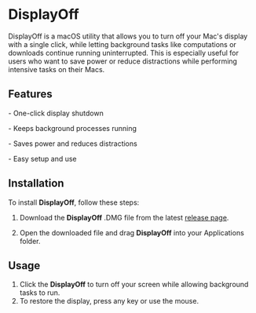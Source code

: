 # DisplayOff
DisplayOff is a macOS utility that allows you to turn off your Mac's display with a single click, while letting background tasks like computations or downloads continue running uninterrupted. This is especially useful for users who want to save power or reduce distractions while performing intensive tasks on their Macs.

## Features

\- One-click display shutdown

\- Keeps background processes running

\- Saves power and reduces distractions

\- Easy setup and use



## Installation

To install **DisplayOff**, follow these steps:

1. Download the **DisplayOff** .DMG file from the latest [release page](https://github.com/haocheng-liu/DisplayOff/releases).

2. Open the downloaded file and drag **DisplayOff** into your Applications folder.

   

##  Usage

1. Click the **DisplayOff** to turn off your screen while allowing background tasks to run.
2. To restore the display, press any key or use the mouse.
